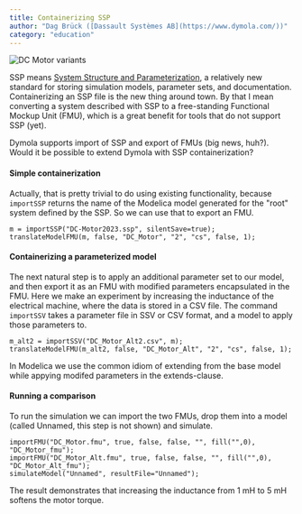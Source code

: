 ```yaml
---
title: Containerizing SSP
author: "Dag Brück ([Dassault Systèmes AB](https://www.dymola.com/))"
category: "education"
---
```


![DC Motor variants](https://github.com/user-attachments/assets/6b4cc490-c437-4d93-b454-dffbcd152d90)

SSP means [System Structure and Parameterization](https://ssp-standard.org/), a relatively new standard for storing simulation models, parameter sets, and documentation.
Containerizing an SSP file is the new thing around town.
By that I mean converting a system described with SSP to a free-standing Functional Mockup Unit (FMU), which is a great benefit for tools that do not support SSP (yet).

Dymola supports import of SSP and export of FMUs (big news, huh?). Would it be possible to extend Dymola with SSP containerization?

#### Simple containerization
Actually, that is pretty trivial to do using existing functionality, because `importSSP` returns the name of the Modelica model generated for the "root" system defined by the SSP.
So we can use that to export an FMU.

```
m = importSSP("DC-Motor2023.ssp", silentSave=true);
translateModelFMU(m, false, "DC_Motor", "2", "cs", false, 1);
```

#### Containerizing a parameterized model
The next natural step is to apply an additional parameter set to our model, and then export it as an FMU with modified parameters encapsulated in the FMU.
Here we make an experiment by increasing the inductance of the electrical machine, where the data is stored in a CSV file.
The command `importSSV` takes a parameter file in SSV or CSV format, and a model to apply those parameters to.

```
m_alt2 = importSSV("DC_Motor_Alt2.csv", m);
translateModelFMU(m_alt2, false, "DC_Motor_Alt", "2", "cs", false, 1);
```

In Modelica we use the common idiom of extending from the base model while appying modifed parameters in the extends-clause.

#### Running a comparison
To run the simulation we can import the two FMUs, drop them into a model (called Unnamed, this step is not shown) and simulate.

```
importFMU("DC_Motor.fmu", true, false, false, "", fill("",0), "DC_Motor_fmu");
importFMU("DC_Motor_Alt.fmu", true, false, false, "", fill("",0), "DC_Motor_Alt_fmu");
simulateModel("Unnamed", resultFile="Unnamed");
```

The result demonstrates that increasing the inductance from 1 mH to 5 mH softens the motor torque.
